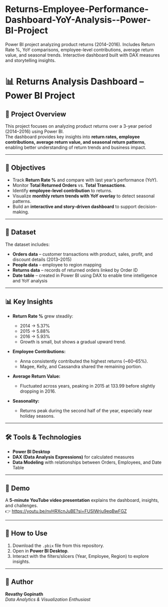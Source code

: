 # Returns-Employee-Performance-Dashboard-YoY-Analysis--Power-BI-Project
Power BI project analyzing product returns (2014–2016). Includes Return Rate %, YoY comparisons, employee-level contributions, average return value, and seasonal trends. Interactive dashboard built with DAX measures and storytelling insights.
# 📊 Returns Analysis Dashboard – Power BI Project

## 📌 Project Overview
This project focuses on analyzing product returns over a 3-year period (2014–2016) using Power BI.  
The dashboard provides key insights into **return rates, employee contributions, average return value, and seasonal return patterns**, enabling better understanding of return trends and business impact.

---

## 🎯 Objectives
- Track **Return Rate %** and compare with last year’s performance (YoY).  
- Monitor **Total Returned Orders** vs. **Total Transactions**.  
- Identify **employee-level contribution** to returns.  
- Visualize **monthly return trends with YoY overlay** to detect seasonal patterns.  
- Build an **interactive and story-driven dashboard** to support decision-making.

---

## 📂 Dataset  
The dataset includes:  
- **Orders data** – customer transactions with product, sales, profit, and discount details (2013–2015)  
- **People data** – employee to region mapping  
- **Returns data** – records of returned orders linked by Order ID  
- **Date table** – created in Power BI using DAX to enable time intelligence and YoY analysis  


---

## 📊 Key Insights
- **Return Rate %** grew steadily:  
  - 2014 → 5.37%  
  - 2015 → 5.88%  
  - 2016 → 5.93%  
  - Growth is small, but shows a gradual upward trend.  

- **Employee Contributions:**  
  - Anna consistently contributed the highest returns (~60–65%).  
  - Magee, Kelly, and Cassandra shared the remaining portion.  

- **Average Return Value:**  
  - Fluctuated across years, peaking in 2015 at 133.99 before slightly dropping in 2016.  

- **Seasonality:**  
  - Returns peak during the second half of the year, especially near holiday seasons.  

---

## 🛠 Tools & Technologies
- **Power BI Desktop**  
- **DAX (Data Analysis Expressions)** for calculated measures  
- **Data Modeling** with relationships between Orders, Employees, and Date Table  


---

## 🎥 Demo
A **5-minute YouTube video presentation** explains the dashboard, insights, and challenges.  
👉 https://youtu.be/nvHRXcnJuBE?si=FUSIWrju9eqBwFGZ

---

## 🚀 How to Use
1. Download the `.pbix` file from this repository.  
2. Open in **Power BI Desktop**.  
3. Interact with the filters/slicers (Year, Employee, Region) to explore insights.  

---

## 📌 Author
**Revathy Gopinath**  
*Data Analytics & Visualization Enthusiast*  
